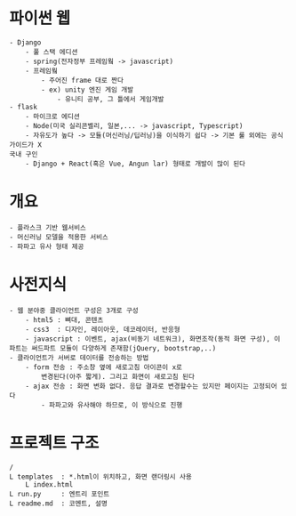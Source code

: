 # 파이썬 웹
    - Django
        - 풀 스택 에디션
        - spring(전자정부 프레임웤 -> javascript)
        - 프레임웤
            - 주어진 frame 대로 짠다
            - ex) unity 엔진 게임 개발
                - 유니티 공부, 그 틀에서 게임개발
    - flask
        - 마이크로 에디션
        - Node(미국 실리콘벨리, 일본,... -> javascript, Typescript)
        - 자유도가 높다 -> 모듈(머신러닝/딥러닝)을 이식하기 쉽다 -> 기본 룰 외에는 공식 가이드가 X
    국내 구인
        - Django + React(혹은 Vue, Angun lar) 형태로 개발이 많이 된다
# 개요
    - 플라스크 기반 웹서비스
    - 머신러닝 모델을 적용한 서비스
    - 파파고 유사 형태 제공

# 사전지식
    - 웹 분야중 클라이언트 구성은 3개로 구성
        - html5 : 뼈대, 콘텐츠
        - css3  : 디자인, 레이아웃, 데코레이터, 반응형
        - javascript : 이벤트, ajax(비동기 네트워크), 화면조작(동적 화면 구성), 이 파트는 써드파트 모듈이 다양하게 존재함(jQuery, bootstrap,..)
    - 클라이언트가 서버로 데이터를 전송하는 방법
        - form 전송 : 주소창 옆에 새로고침 아이콘이 x로
            변경된다(아주 짧게). 그리고 화면이 새로고침 된다
        - ajax 전송 : 화면 변화 없다. 응답 결과로 변경할수는 있지만 페이지는 고정되어 있다
            - 파파고와 유사해야 하므로, 이 방식으로 진행

# 프로젝트 구조
    /
    L templates  : *.html이 위치하고, 화면 랜더링시 사용
        L index.html
    L run.py     : 엔트리 포인트
    L readme.md  : 코멘트, 설명